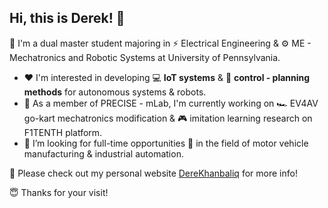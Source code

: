 Hi, this is Derek! 👋
---

<!--
**derekhanbaliq/derekhanbaliq** is a ✨ _special_ ✨ repository because its `README.md` (this file) appears on your GitHub profile.

Here are some ideas to get you started:

- 🔭 I’m currently working on ...
- 🌱 I’m currently learning ...
- 👯 I’m looking to collaborate on ...
- 🤔 I’m looking for help with ...
- 💬 Ask me about ...
- 📫 How to reach me: ...
- 😄 Pronouns: ...
- ⚡ Fun fact: ...
-->

🥇 I'm a dual master student majoring in ⚡ Electrical Engineering & ⚙️ ME - Mechatronics and Robotic Systems at University of Pennsylvania. 

- ❤️ I'm interested in developing 💻 **IoT systems** & 🚀 **control - planning methods** for autonomous systems & robots.
- 🎯 As a member of PRECISE - mLab, I'm currently working on 🏎️ EV4AV go-kart mechatronics modification & 🎮 imitation learning research on F1TENTH platform. 
- 🤔 I’m looking for full-time opportunities 🔮 in the field of motor vehicle manufacturing & industrial automation.

<!--🛠️ Some tools that I use:-->

📌 Please check out my personal website [DereKhanbaliq](https://derekhanbaliq.weebly.com/study.html) for more info!

😇 Thanks for your visit! 

<script type='text/javascript' id='clustrmaps' src='//cdn.clustrmaps.com/map_v2.js?cl=ffffff&w=a&t=n&d=oLRNiXH42z8fDTGfsQ6vkIbP3l2O28CAusukZGcMQ5s&co=afdcfc'></script>
